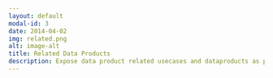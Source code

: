 ```yaml
---
layout: default
modal-id: 3
date: 2014-04-02
img: related.png
alt: image-alt
title: Related Data Products
description: Expose data product related usecases and dataproducts as part of the package - customer can see how data product provides value. 
---
```

